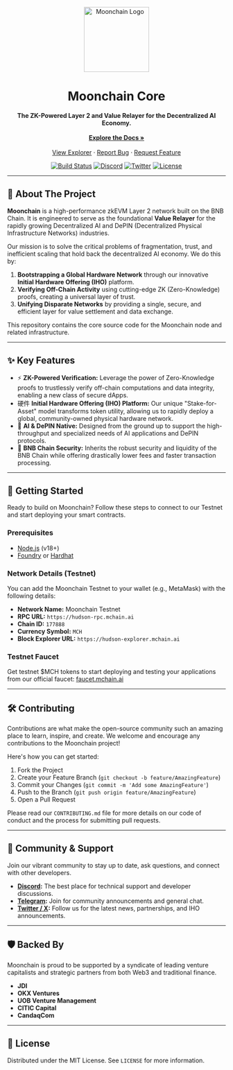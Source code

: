 <p align="center">
  <img src="https://s3.moonchain.com/mch-logo.svg" alt="Moonchain Logo" width="150"/>
</p>

<h1 align="center">Moonchain Core</h1>

<p align="center">
  <strong>The ZK-Powered Layer 2 and Value Relayer for the Decentralized AI Economy.</strong>
  <br />
  <br />
  <a href="https://docs.moonchain.com"><strong>Explore the Docs »</strong></a>
  <br />
  <br />
  <a href="https://explorer.moonchain.com">View Explorer</a>
  ·
  <a href="https://github.com/mxc-foundation/moonchain-core/issues">Report Bug</a>
  ·
  <a href="https://github.com/mxc-foundation/moonchain-core/issues">Request Feature</a>
</p>

<p align="center">
  <!-- GitHub Actions Build Status -->
  <a href="#"><img src="https://img.shields.io/github/actions/workflow/status/mxc-foundation/moonchain-core/go.yml?branch=main&style=for-the-badge" alt="Build Status"></a>
  <!-- Discord -->
  <a href="https://discord.gg/your-discord-invite"><img src="https://img.shields.io/discord/your-discord-id?color=7289DA&label=DISCORD&logo=discord&logoColor=white&style=for-the-badge" alt="Discord"></a>
  <!-- Twitter -->
  <a href="https://twitter.com/Moonchain_com"><img src="https://img.shields.io/twitter/follow/Moonchain_com?style=for-the-badge&logo=twitter" alt="Twitter"></a>
  <!-- License -->
  <a href="LICENSE"><img src="https://img.shields.io/github/license/mxc-foundation/moonchain-core?style=for-the-badge" alt="License"></a>
</p>

---

## 📖 About The Project

**Moonchain** is a high-performance zkEVM Layer 2 network built on the BNB Chain. It is engineered to serve as the foundational **Value Relayer** for the rapidly growing Decentralized AI and DePIN (Decentralized Physical Infrastructure Networks) industries.

Our mission is to solve the critical problems of fragmentation, trust, and inefficient scaling that hold back the decentralized AI economy. We do this by:
1.  **Bootstrapping a Global Hardware Network** through our innovative **Initial Hardware Offering (IHO)** platform.
2.  **Verifying Off-Chain Activity** using cutting-edge ZK (Zero-Knowledge) proofs, creating a universal layer of trust.
3.  **Unifying Disparate Networks** by providing a single, secure, and efficient layer for value settlement and data exchange.

This repository contains the core source code for the Moonchain node and related infrastructure.

---

## ✨ Key Features

*   ⚡️ **ZK-Powered Verification:** Leverage the power of Zero-Knowledge proofs to trustlessly verify off-chain computations and data integrity, enabling a new class of secure dApps.
*   硬件 **Initial Hardware Offering (IHO) Platform:** Our unique "Stake-for-Asset" model transforms token utility, allowing us to rapidly deploy a global, community-owned physical hardware network.
*   🧠 **AI & DePIN Native:** Designed from the ground up to support the high-throughput and specialized needs of AI applications and DePIN protocols.
*   🔐 **BNB Chain Security:** Inherits the robust security and liquidity of the BNB Chain while offering drastically lower fees and faster transaction processing.

---

## 🚀 Getting Started

Ready to build on Moonchain? Follow these steps to connect to our Testnet and start deploying your smart contracts.

### Prerequisites

*   [Node.js](https://nodejs.org/) (v18+)
*   [Foundry](https://getfoundry.sh/) or [Hardhat](https://hardhat.org/)

### Network Details (Testnet)

You can add the Moonchain Testnet to your wallet (e.g., MetaMask) with the following details:

*   **Network Name:** Moonchain Testnet
*   **RPC URL:** `https://hudson-rpc.mchain.ai`
*   **Chain ID:** `177888`
*   **Currency Symbol:** `MCH`
*   **Block Explorer URL:** `https://hudson-explorer.mchain.ai`

### Testnet Faucet

Get testnet $MCH tokens to start deploying and testing your applications from our official faucet: [faucet.mchain.ai](https://faucet.mchain.ai)

---

## 🛠️ Contributing

Contributions are what make the open-source community such an amazing place to learn, inspire, and create. We welcome and encourage any contributions to the Moonchain project!

Here's how you can get started:
1.  Fork the Project
2.  Create your Feature Branch (`git checkout -b feature/AmazingFeature`)
3.  Commit your Changes (`git commit -m 'Add some AmazingFeature'`)
4.  Push to the Branch (`git push origin feature/AmazingFeature`)
5.  Open a Pull Request

Please read our `CONTRIBUTING.md` file for more details on our code of conduct and the process for submitting pull requests.

---

## 💬 Community & Support

Join our vibrant community to stay up to date, ask questions, and connect with other developers.

*   **[Discord](https://discord.gg/):** The best place for technical support and developer discussions.
*   **[Telegram](https://t.me/):** Join for community announcements and general chat.
*   **[Twitter / X](https://twitter.com/Moonchain_com):** Follow us for the latest news, partnerships, and IHO announcements.

---

## 🛡️ Backed By

Moonchain is proud to be supported by a syndicate of leading venture capitalists and strategic partners from both Web3 and traditional finance.

*   **JDI**
*   **OKX Ventures**
*   **UOB Venture Management**
*   **CITIC Capital**
*   **CandaqCom**

---

## 📜 License

Distributed under the MIT License. See `LICENSE` for more information.

